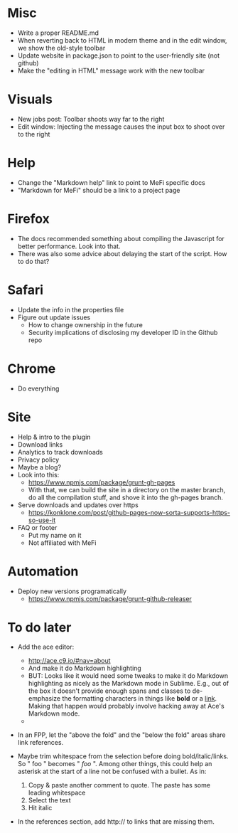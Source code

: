 Misc
====
* Write a proper README.md
* When reverting back to HTML in modern theme and in the edit window, we show the old-style toolbar
* Update website in package.json to point to the user-friendly site (not github)
* Make the "editing in HTML" message work with the new toolbar

Visuals
=======
* New jobs post: Toolbar shoots way far to the right
* Edit window: Injecting the message causes the input box to shoot over to the right

Help
====
* Change the "Markdown help" link to point to MeFi specific docs
* "Markdown for MeFi" should be a link to a project page

Firefox
=======
* The docs recommended something about compiling the Javascript for better performance. Look into that.
* There was also some advice about delaying the start of the script. How to do that?

Safari
======
* Update the info in the properties file
* Figure out update issues 
    - How to change ownership in the future
    - Security implications of disclosing my developer ID in the Github repo

Chrome
======
* Do everything

Site
====
* Help & intro to the plugin
* Download links
* Analytics to track downloads
* Privacy policy
* Maybe a blog?
* Look into this:
    - https://www.npmjs.com/package/grunt-gh-pages
    - With that, we can build the site in a directory on the master branch, do all the compilation stuff, and shove it into the gh-pages branch.
* Serve downloads and updates over https
    - https://konklone.com/post/github-pages-now-sorta-supports-https-so-use-it
* FAQ or footer
    - Put my name on it
    - Not affiliated with MeFi

Automation
==========
* Deploy new versions programatically
    - https://www.npmjs.com/package/grunt-github-releaser




To do later
===========
* Add the ace editor:
    - http://ace.c9.io/#nav=about
    - And make it do Markdown highlighting
    - BUT: Looks like it would need some tweaks to make it do Markdown highlighting as nicely as the Markdown mode in Sublime. E.g., out of the box it doesn't provide enough spans and classes to de-emphasize the formatting characters in things like **bold** or a [link](http://google.com). Making that happen would probably involve hacking away at Ace's Markdown mode.
    - 
* In an FPP, let the "above the fold" and the "below the fold" areas share link references.

* Maybe trim whitespace from the selection before doing bold/italic/links. So " foo " becomes " *foo* ". Among other things, this could help an asterisk at the start of a line not be confused with a bullet. As in:
    1. Copy & paste another comment to quote. The paste has some leading whitespace
    2. Select the text
    3. Hit italic
* In the references section, add http:// to links that are missing them.






